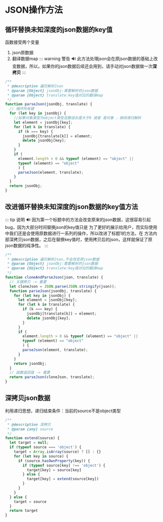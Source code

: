 # JSON操作方法

## 循环替换未知深度的json数据的key值
函数接受两个变量
1. json原数据
2. 翻译数据map
::: warning 警告
:loud_sound:
此方法处理json会在原json数据的基础上改变数据，所以，如果你的json数据后续还会用到，请手动对json数据做一次**深拷贝**
:::

```js
/**
 * @description 遍历解析Json
 * @param {Object} jsonObj:需要解析的json数据
 * @param {Object} translate:key值对应的翻译map
 */
function parseJson(jsonObj, translate) {
  // 循环所有键
  for (let key in jsonObj) {
    //如果对象类型为object类型且数组长度大于0 或者 是对象 ，继续递归解析
    let element = jsonObj[key];
    for (let k in translate) {
      if (k === key) {
        jsonObj[translate[k]] = element;
        delete jsonObj[key];
      }
    }
    if (
      element.length > 0 && typeof (element) == "object" ||
      typeof (element) == "object"
      ) {
      parseJson(element, translate);
    }
  }
  return jsonObj;
}
```
## 改进循环替换未知深度的json数据的key值方法
::: tip 说明
:loud_sound:
因为第一个标题中的方法会改变原来的json数据，这很容易引起bug，因为大部分时间替换json的key值只是
为了更好的展示给用户，而实际使用中我们还是会使用原数据进行一系列的操作，所以改进了标题1的方法，在
方法内部深拷贝json数据，之后在替换key值时，使用拷贝后的json，这样就保证了原json数据的纯净性。
:::
```js
/**
 * @description 遍历解析Json,不会改变原json数据
 * @param {Object} jsonObj:需要解析的json数据
 * @param {Object} translate:key值对应的翻译map
 */
function cloneAndParseJson(json, translate) {
  // 关键拷贝 -> 重要
  let cloneJson = JSON.parse(JSON.stringify(json));
  function parseJson(jsonObj, translate) {
    for (let key in jsonObj) {
      let element = jsonObj[key];
      for (let k in translate) {
        if (k === key) {
          jsonObj[translate[k]] = element;
          delete jsonObj[key];
        }
      }
      if (
        element.length > 0 && typeof (element) == "object" ||
        typeof (element) == "object"
        ) {
        parseJson(element, translate);
      }
    }
    return jsonObj;
  }
  // 函数返回值 -> 重要
  return parseJson(cloneJson, translate);
}
```

## 深拷贝json数据
利用递归思想，递归结束条件：当前的source不是object类型

```js
/**
 * @description 深拷贝
 * @param {any} source 
 */
function extend(source) {
  let target = null;
  if (typeof source === 'object') {
    target = Array.isArray(source) ? [] : {}
    for (let key in source) {
      if (source.hasOwnProperty(key)) {
        if (typeof source[key] !== 'object') {
          target[key] = source[key]
        } else {
          target[key] = extend(source[key])
        }
      }
    }
  } else {
    target = source
  }
  return target
}

```